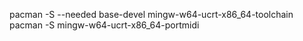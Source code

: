 pacman -S --needed base-devel mingw-w64-ucrt-x86_64-toolchain
pacman -S mingw-w64-ucrt-x86_64-portmidi